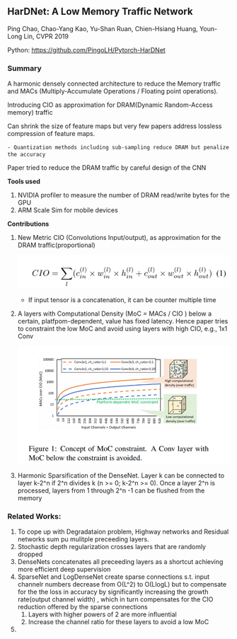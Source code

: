 ## HarDNet: A Low Memory Traffic Network

Ping Chao, Chao-Yang Kao, Yu-Shan Ruan, Chien-Hsiang Huang, Youn-Long Lin, CVPR 2019

Python: https://github.com/PingoLH/Pytorch-HarDNet



### Summary

A harmonic densely connected architecture to reduce the Memory traffic and MACs (Multiply-Accumulate Operations / Floating point operations). 

Introducing CIO as approximation for DRAM(Dynamic Random-Access memory) traffic

Can shrink the size of feature maps but very few papers address lossless compression of feature maps.

	- Quantization methods including sub-sampling reduce DRAM but penalize the accuracy

Paper tried to reduce the DRAM traffic by careful design of the CNN



**Tools used**

1. NVIDIA profiler to measure the number of DRAM read/write bytes for the GPU
2. ARM Scale Sim for mobile devices

**Contributions**

1. New Metric CIO (Convolutions Input/output), as approximation for the DRAM traffic(proportional)

   ![CIO](https://github.com/varskann/papers/blob/master/images/cio.png)

   * If input tensor is a concatenation,  it can be counter multiple time


2. A layers with Computational Density (MoC = MACs / CIO ) below a certain, platfpom-dependent, value has fixed latency. Hence paper tries to constraint the low MoC and avoid using layers with high CIO, e.g., 1x1 Conv

   ![Moc](https://github.com/varskann/papers/blob/master/images/moc.png)

3. Harmonic Sparsification of the DenseNet. Layer k can be connected to layer k-2^n if 2^n divides k (n >= 0; k-2^n >= 0). Once a layer 2^n is processed, layers from 1 through 2^n -1 can be flushed from the memory


### Related Works:

1. To cope up with Degradataion problem, Highway networks and Residual networks sum pu mulitple preceeding layers.
2. Stochastic depth regularization crosses layers that are randomly dropped
3. DenseNets concatenates all preceeding layers as a shortcut achieving more efficient deep supervision
4. SparseNet and LogDenseNet create sparse connections s.t. input channelr numbers decrease from O(L^2) to O(LlogL) but to compensate for the the loss in accuracy by significantly increasing the growth rate(output channel width) , which in turn compensates for the CIO reduction offered by the sparse connections
   1. Layers with higher powers of 2 are more influential
   2. Increase the channel ratio for these layers to avoid a low MoC
5. 